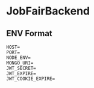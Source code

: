 # JobFairBackend

## ENV Format

```
HOST=
PORT=
NODE_ENV=
MONGO_URI=
JWT_SECRET=
JWT_EXPIRE=
JWT_COOKIE_EXPIRE=
```
